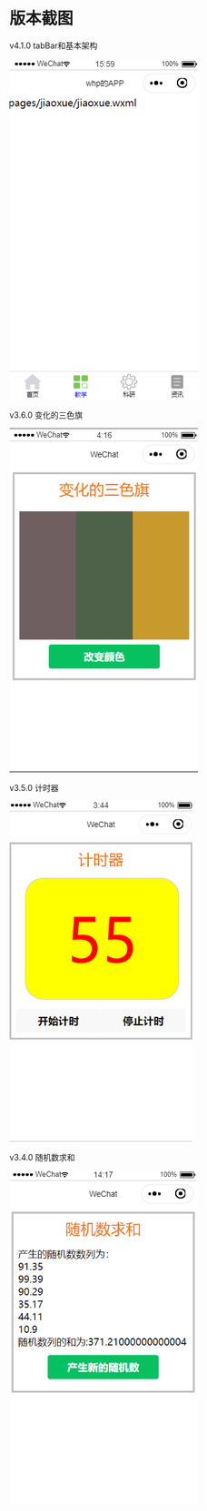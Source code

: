 # 版本截图

v4.1.0 tabBar和基本架构

![](img/2020-03-10-16-04-17.png)

v3.6.0 变化的三色旗

![](img/2020-03-10-04-17-44.png)

v3.5.0 计时器

![](img/2020-03-10-03-45-28.png)

v3.4.0 随机数求和

![](img/2020-03-09-14-17-46.png)

